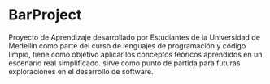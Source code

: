 # BarProject
Proyecto de Aprendizaje desarrollado por Estudiantes de la Universidad de Medellín como parte del curso de lenguajes de programación y código limpio, tiene como objetivo aplicar los conceptos teóricos aprendidos en un escenario real simplificado. sirve como punto de partida para futuras exploraciones en el desarrollo de software.
